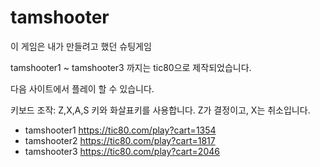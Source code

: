 # tamshooter
이 게임은 내가 만들려고 했던 슈팅게임

tamshooter1 ~ tamshooter3 까지는 tic80으로 제작되었습니다.

다음 사이트에서 플레이 할 수 있습니다.

키보드 조작: Z,X,A,S 키와 화살표키를 사용합니다. Z가 결정이고, X는 취소입니다.

- tamshooter1 https://tic80.com/play?cart=1354
- tamshooter2 https://tic80.com/play?cart=1817
- tamshooter3 https://tic80.com/play?cart=2046
